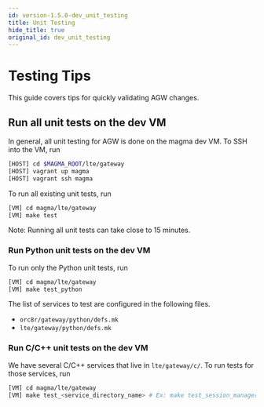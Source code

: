 ```yaml
---
id: version-1.5.0-dev_unit_testing
title: Unit Testing
hide_title: true
original_id: dev_unit_testing
---
```


# Testing Tips

This guide covers tips for quickly validating AGW changes.

## Run all unit tests on the dev VM

In general, all unit testing for AGW is done on the magma dev VM. 
To SSH into the VM, run
```bash
[HOST] cd $MAGMA_ROOT/lte/gateway
[HOST] vagrant up magma
[HOST] vagrant ssh magma
```

To run all existing unit tests, run
```bash
[VM] cd magma/lte/gateway
[VM] make test
```
Note: Running all unit tests can take close to 15 minutes.


### Run Python unit tests on the dev VM

To run only the Python unit tests, run
```bash
[VM] cd magma/lte/gateway
[VM] make test_python
```
The list of services to test are configured in the following files. 
* `orc8r/gateway/python/defs.mk`
* `lte/gateway/python/defs.mk`

### Run C/C++ unit tests on the dev VM

We have several C/C++ services that live in `lte/gateway/c/`. 
To run tests for those services, run

```bash
[VM] cd magma/lte/gateway
[VM] make test_<service_directory_name> # Ex: make test_session_manager
```
